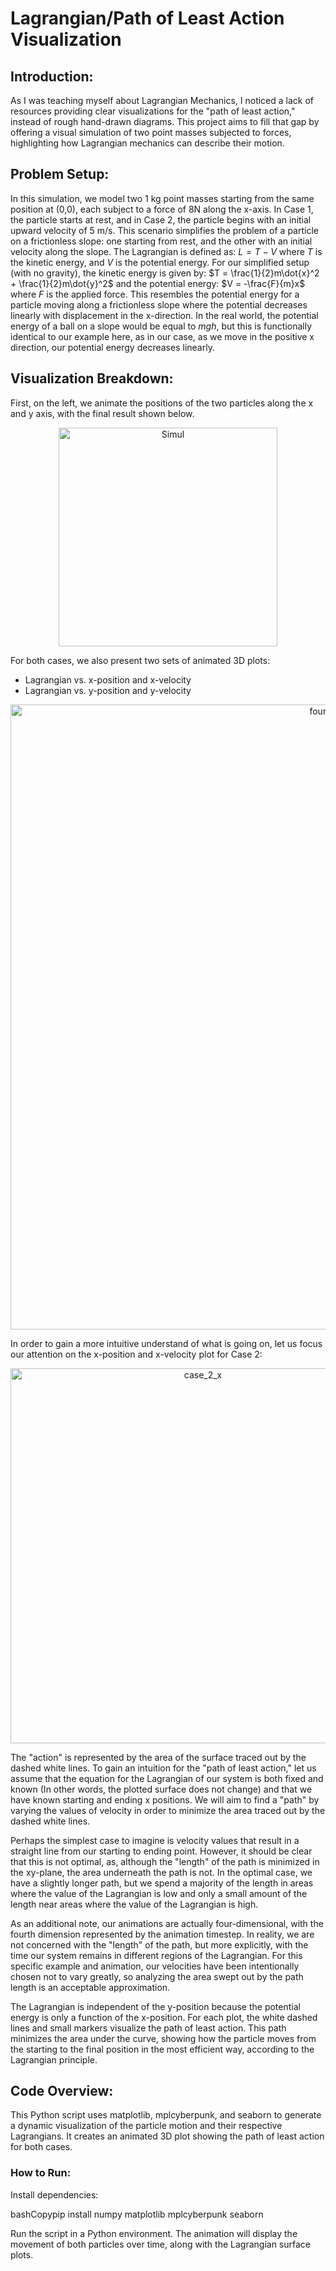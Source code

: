 # Lagrangian/Path of Least Action Visualization
## Introduction:
As I was teaching myself about Lagrangian Mechanics, I noticed a lack of resources providing clear visualizations for the "path of least action," instead of rough hand-drawn diagrams. This project aims to fill that gap by offering a visual simulation of two point masses subjected to forces, highlighting how Lagrangian mechanics can describe their motion.

## Problem Setup:
In this simulation, we model two 1 kg point masses starting from the same position at (0,0), each subject to a force of 8N along the x-axis. In Case 1, the particle starts at rest, and in Case 2, the particle begins with an initial upward velocity of 5 m/s. This scenario simplifies the problem of a particle on a frictionless slope: one starting from rest, and the other with an initial velocity along the slope.
The Lagrangian is defined as:
$L = T - V$
where $T$ is the kinetic energy, and $V$ is the potential energy. For our simplified setup (with no gravity), the kinetic energy is given by:
$T = \frac{1}{2}m\dot{x}^2 + \frac{1}{2}m\dot{y}^2$
and the potential energy:
$V = -\frac{F}{m}x$
where $F$ is the applied force. This resembles the potential energy for a particle moving along a frictionless slope where the potential decreases linearly with displacement in the x-direction. In the real world, the potential energy of a ball on a slope would be equal to $mgh$, but this is functionally identical to our example here, as in our case, as we move in the positive x direction, our potential energy decreases linearly.
## Visualization Breakdown:
First, on the left, we animate the positions of the two particles along the x and y axis, with the final result shown below.

<p align="center">
  <img src="https://github.com/user-attachments/assets/5946b226-7e4d-437d-a616-3c784b5ff7b2" alt="Simul" width="350"/>
</p>

For both cases, we also present two sets of animated 3D plots:

- Lagrangian vs. x-position and x-velocity
- Lagrangian vs. y-position and y-velocity

<p align="center">
  <img src="https://github.com/user-attachments/assets/e70b51ab-e5c8-4df4-9bb1-2a64ff3d2ce6" alt="fourplots" width="1000"/>
</p>

In order to gain a more intuitive understand of what is going on, let us focus our attention on the x-position and x-velocity plot for Case 2:
<p align="center">
  <img src="https://github.com/user-attachments/assets/8e913c19-02bf-4f28-8021-47425c6c08e4" alt="case_2_x" width="600"/>
</p>


The "action" is represented by the area of the surface traced out by the dashed white lines. To gain an intuition for the "path of least action," let us assume that the equation for the Lagrangian of our system is both fixed and known (In other words, the plotted surface does not change) and that we have known starting and ending x positions. We will aim to find a "path" by varying the values of velocity in order to minimize the area traced out by the dashed white lines. 


Perhaps the simplest case to imagine is velocity values that result in a straight line from our starting to ending point. However, it should be clear that this is not optimal, as, although the "length" of the path is minimized in the xy-plane, the area underneath the path is not. In the optimal case, we have a slightly longer path, but we spend a majority of the length in areas where the value of the Lagrangian is low and only a small amount of the length near areas where the value of the Lagrangian is high. 

As an additional note, our animations are actually four-dimensional, with the fourth dimension represented by the animation timestep. In reality, we are not concerned with the "length" of the path, but more explicitly, with the time our system remains in different regions of the Lagrangian. For this specific example and animation, our velocities have been intentionally chosen not to vary greatly, so analyzing the area swept out by the path length is an acceptable approximation.


The Lagrangian is independent of the y-position because the potential energy is only a function of the x-position. For each plot, the white dashed lines and small markers visualize the path of least action. This path minimizes the area under the curve, showing how the particle moves from the starting to the final position in the most efficient way, according to the Lagrangian principle.

## Code Overview:
This Python script uses matplotlib, mplcyberpunk, and seaborn to generate a dynamic visualization of the particle motion and their respective Lagrangians. It creates an animated 3D plot showing the path of least action for both cases.
### How to Run:

Install dependencies:

bashCopypip install numpy matplotlib mplcyberpunk seaborn

Run the script in a Python environment. The animation will display the movement of both particles over time, along with the Lagrangian surface plots.

